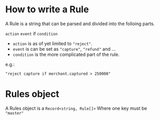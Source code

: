 # How to write a Rule 

A Rule is a string that can be parsed and divided into the folloing parts.

`action` `event` if `condition`

- `action` is as of yet limited to `"reject"`.
- `event` is can be set as `"capture"`, `"refund"` and ...
- `condition` is the more complicated part of the rule.

e.g.:

`"reject capture if merchant.captured > 250000"`



# Rules object
A Rules object is a `Record<string, Rule[]>` Where one key must be `"master"`